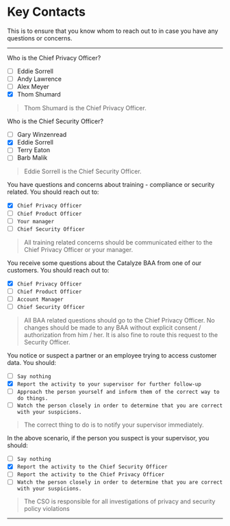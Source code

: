 # Key Contacts

This is to ensure that you know whom to reach out to in case you have any questions or concerns.

----
Who is the Chief Privacy Officer?
- [ ] Eddie Sorrell
- [ ] Andy Lawrence
- [ ] Alex Meyer
- [x] Thom Shumard

> Thom Shumard is the Chief Privacy Officer.

Who is the Chief Security Officer?
- [ ] Gary Winzenread
- [x] Eddie Sorrell
- [ ] Terry Eaton
- [ ] Barb Malik

> Eddie Sorrell is the Chief Security Officer.



You have questions and concerns about training - compliance or security related. You should reach out to:
- [x] `Chief Privacy Officer`
- [ ] `Chief Product Officer`
- [ ] `Your manager`
- [ ] `Chief Security Officer`

> All training related concerns should be communicated either to the Chief Privacy Officer or your manager.


You receive some questions about the Catalyze BAA from one of our customers. You should reach out to:

- [x] `Chief Privacy Officer`
- [ ] `Chief Product Officer`
- [ ] `Account Manager`
- [ ] `Chief Security Officer`

> All BAA related questions should go to the Chief Privacy Officer. No changes should be made to any BAA without explicit consent / authorization from him / her. It is also fine to route this request to the Security Officer.


You notice or suspect a partner or an employee trying to access customer data. You should:
- [ ] `Say nothing`
- [x] `Report the activity to your supervisor for further follow-up`
- [ ] `Approach the person yourself and inform them of the correct way to do things.`
- [ ] `Watch the person closely in order to determine that you are correct with your suspicions.`

> The correct thing to do is to notify your supervisor immediately.

In the above scenario, if the person you suspect is your supervisor, you should:
- [ ] `Say nothing`
- [x] `Report the activity to the Chief Security Officer`
- [ ] `Report the activity to the Chief Privacy Officer`
- [ ] `Watch the person closely in order to determine that you are correct with your suspicions.`

> The CSO is responsible for all investigations of privacy and security policy violations

----
